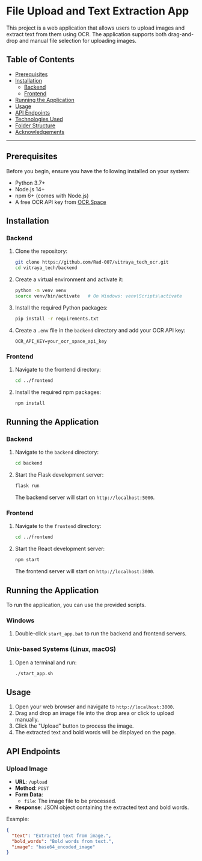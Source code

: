# File Upload and Text Extraction App

This project is a web application that allows users to upload images and extract text from them using OCR. The application supports both drag-and-drop and manual file selection for uploading images.

## Table of Contents

- [Prerequisites](#prerequisites)
- [Installation](#installation)
  - [Backend](#backend)
  - [Frontend](#frontend)
- [Running the Application](#running-the-application)
- [Usage](#usage)
- [API Endpoints](#api-endpoints)
- [Technologies Used](#technologies-used)
- [Folder Structure](#folder-structure)
- [Acknowledgements](#acknowledgements)

---

## Prerequisites

Before you begin, ensure you have the following installed on your system:

- Python 3.7+
- Node.js 14+
- npm 6+ (comes with Node.js)
- A free OCR API key from [OCR.Space](https://ocr.space/ocrapi)

## Installation

### Backend

1. Clone the repository:

    ```bash
    git clone https://github.com/Rad-007/vitraya_tech_ocr.git
    cd vitraya_tech/backend
    ```

2. Create a virtual environment and activate it:

    ```bash
    python -m venv venv
    source venv/bin/activate   # On Windows: venv\Scripts\activate
    ```

3. Install the required Python packages:

    ```bash
    pip install -r requirements.txt
    ```

4. Create a `.env` file in the `backend` directory and add your OCR API key:

    ```env
    OCR_API_KEY=your_ocr_space_api_key
    ```

### Frontend

1. Navigate to the frontend directory:

    ```bash
    cd ../frontend
    ```

2. Install the required npm packages:

    ```bash
    npm install
    ```

## Running the Application

### Backend

1. Navigate to the `backend` directory:

    ```bash
    cd backend
    ```

2. Start the Flask development server:

    ```bash
    flask run
    ```

   The backend server will start on `http://localhost:5000`.

### Frontend

1. Navigate to the `frontend` directory:

    ```bash
    cd ../frontend
    ```

2. Start the React development server:

    ```bash
    npm start
    ```

   The frontend server will start on `http://localhost:3000`.


## Running the Application

To run the application, you can use the provided scripts.

### Windows

1. Double-click `start_app.bat` to run the backend and frontend servers.

### Unix-based Systems (Linux, macOS)

1. Open a terminal and run:

    ```bash
    ./start_app.sh
    ```

## Usage

1. Open your web browser and navigate to `http://localhost:3000`.
2. Drag and drop an image file into the drop area or click to upload manually.
3. Click the "Upload" button to process the image.
4. The extracted text and bold words will be displayed on the page.

## API Endpoints

### Upload Image

- **URL**: `/upload`
- **Method**: `POST`
- **Form Data**:
  - `file`: The image file to be processed.
- **Response**: JSON object containing the extracted text and bold words.

Example:

```json
{
  "text": "Extracted text from image.",
  "bold_words": "Bold words from text.",
  "image": "base64_encoded_image"
}
